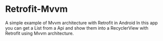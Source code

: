 # Retrofit-Mvvm
A simple example of Mvvm architecture with Retrofit in Android
In this app you can get a List from a Api and show them into a RecyclerView with Retrofit using Mvvm architecture.
